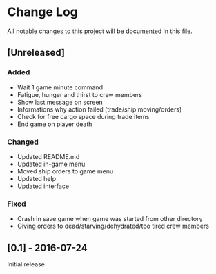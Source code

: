 # Change Log
All notable changes to this project will be documented in this file.

## [Unreleased]

### Added
- Wait 1 game minute command
- Fatigue, hunger and thirst to crew members
- Show last message on screen
- Informations why action failed (trade/ship moving/orders)
- Check for free cargo space during trade items
- End game on player death

### Changed
- Updated README.md
- Updated in-game menu
- Moved ship orders to game menu
- Updated help
- Updated interface

### Fixed
- Crash in save game when game was started from other directory
- Giving orders to dead/starving/dehydrated/too tired crew members

## [0.1] - 2016-07-24
Initial release
